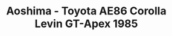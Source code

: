 ---
layout: product
title: "Aoshima - Toyota AE86 Corolla Levin GT-Apex 1985"
price: "TBA" 
desc: "N/A"
img_path: "/assets/img/AO52259.jpg"
brand: "N/A"
available: false
special_offer: false
new: false
soon: false
cat: "010000"
subcat: "013700"
subsubcat: "0N/A"
sifra: "AO52259"
popular: true
---
